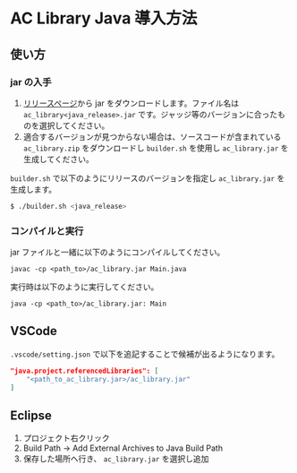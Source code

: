 # AC Library Java 導入方法

## 使い方
### jar の入手
1. [リリースページ](https://github.com/ocha98/ac-library-java/releases)から jar をダウンロードします。ファイル名は `ac_library<java_release>.jar` です。ジャッジ等のバージョンに合ったものを選択してください。
2. 適合するバージョンが見つからない場合は、ソースコードが含まれている `ac_library.zip` をダウンロードし `builder.sh` を使用し `ac_library.jar` を生成してください。

`builder.sh` で以下のようにリリースのバージョンを指定し `ac_library.jar` を生成します。

```bash
$ ./builder.sh <java_release>
```

### コンパイルと実行
jar ファイルと一緒に以下のようにコンパイルしてください。

```
javac -cp <path_to>/ac_library.jar Main.java
```

実行時は以下のように実行してください。

```
java -cp <path_to>/ac_library.jar: Main
```

## VSCode
`.vscode/setting.json` で以下を追記することで候補が出るようになります。

```json
"java.project.referencedLibraries": [
    "<path_to_ac_library.jar>/ac_library.jar"
]
```

## Eclipse
1. プロジェクト右クリック
2. Build Path → Add External Archives to Java Build Path
3. 保存した場所へ行き、 `ac_library.jar` を選択し追加


